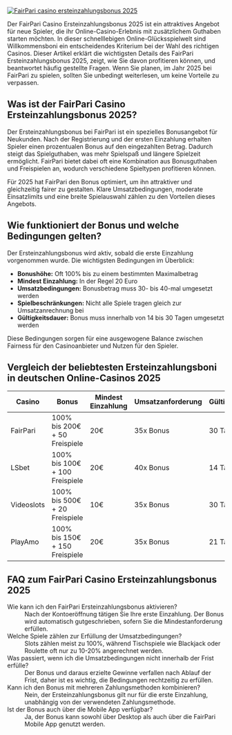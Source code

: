 [![FairPari casino ersteinzahlungsbonus 2025](https://123-caf.pages.dev/gitsignup.png)](https://vrmoo.ru/Bt82HjjY)

<p>Der FairPari Casino Ersteinzahlungsbonus 2025 ist ein attraktives Angebot für neue Spieler, die ihr Online-Casino-Erlebnis mit zusätzlichem Guthaben starten möchten. In dieser schnelllebigen Online-Glücksspielwelt sind Willkommensboni ein entscheidendes Kriterium bei der Wahl des richtigen Casinos. Dieser Artikel erklärt die wichtigsten Details des FairPari Ersteinzahlungsbonus 2025, zeigt, wie Sie davon profitieren können, und beantwortet häufig gestellte Fragen. Wenn Sie planen, im Jahr 2025 bei FairPari zu spielen, sollten Sie unbedingt weiterlesen, um keine Vorteile zu verpassen.</p>  <h2>Was ist der FairPari Casino Ersteinzahlungsbonus 2025?</h2> <p>Der Ersteinzahlungsbonus bei FairPari ist ein spezielles Bonusangebot für Neukunden. Nach der Registrierung und der ersten Einzahlung erhalten Spieler einen prozentualen Bonus auf den eingezahlten Betrag. Dadurch steigt das Spielguthaben, was mehr Spielspaß und längere Spielzeit ermöglicht. FairPari bietet dabei oft eine Kombination aus Bonusguthaben und Freispielen an, wodurch verschiedene Spieltypen profitieren können.</p> <p>Für 2025 hat FairPari den Bonus optimiert, um ihn attraktiver und gleichzeitig fairer zu gestalten. Klare Umsatzbedingungen, moderate Einsatzlimits und eine breite Spielauswahl zählen zu den Vorteilen dieses Angebots.</p>  <h2>Wie funktioniert der Bonus und welche Bedingungen gelten?</h2> <p>Der Ersteinzahlungsbonus wird aktiv, sobald die erste Einzahlung vorgenommen wurde. Die wichtigsten Bedingungen im Überblick:</p> <ul>   <li><strong>Bonushöhe:</strong> Oft 100% bis zu einem bestimmten Maximalbetrag</li>   <li><strong>Mindest Einzahlung:</strong> In der Regel 20 Euro</li>   <li><strong>Umsatzbedingungen:</strong> Bonusbetrag muss 30- bis 40-mal umgesetzt werden</li>   <li><strong>Spielbeschränkungen:</strong> Nicht alle Spiele tragen gleich zur Umsatzanrechnung bei</li>   <li><strong>Gültigkeitsdauer:</strong> Bonus muss innerhalb von 14 bis 30 Tagen umgesetzt werden</li> </ul> <p>Diese Bedingungen sorgen für eine ausgewogene Balance zwischen Fairness für den Casinoanbieter und Nutzen für den Spieler.</p>  <h2>Vergleich der beliebtesten Ersteinzahlungsboni in deutschen Online-Casinos 2025</h2> <table>   <thead>     <tr>       <th>Casino</th>       <th>Bonus</th>       <th>Mindest Einzahlung</th>       <th>Umsatzanforderung</th>       <th>Gültigkeit</th>     </tr>   </thead>   <tbody>     <tr>       <td>FairPari</td>       <td>100% bis 200€ + 50 Freispiele</td>       <td>20€</td>       <td>35x Bonus</td>       <td>30 Tage</td>     </tr>     <tr>       <td>LSbet</td>       <td>100% bis 100€ + 100 Freispiele</td>       <td>20€</td>       <td>40x Bonus</td>       <td>14 Tage</td>     </tr>     <tr>       <td>Videoslots</td>       <td>100% bis 500€ + 20 Freispiele</td>       <td>10€</td>       <td>35x Bonus</td>       <td>30 Tage</td>     </tr>     <tr>       <td>PlayAmo</td>       <td>100% bis 150€ + 150 Freispiele</td>       <td>20€</td>       <td>35x Bonus</td>       <td>21 Tage</td>     </tr>   </tbody> </table>  <h2>FAQ zum FairPari Casino Ersteinzahlungsbonus 2025</h2> <dl>   <dt>Wie kann ich den FairPari Ersteinzahlungsbonus aktivieren?</dt>   <dd>Nach der Kontoeröffnung tätigen Sie Ihre erste Einzahlung. Der Bonus wird automatisch gutgeschrieben, sofern Sie die Mindestanforderung erfüllen.</dd>    <dt>Welche Spiele zählen zur Erfüllung der Umsatzbedingungen?</dt>   <dd>Slots zählen meist zu 100%, während Tischspiele wie Blackjack oder Roulette oft nur zu 10-20% angerechnet werden.</dd>    <dt>Was passiert, wenn ich die Umsatzbedingungen nicht innerhalb der Frist erfülle?</dt>   <dd>Der Bonus und daraus erzielte Gewinne verfallen nach Ablauf der Frist, daher ist es wichtig, die Bedingungen rechtzeitig zu erfüllen.</dd>    <dt>Kann ich den Bonus mit mehreren Zahlungsmethoden kombinieren?</dt>   <dd>Nein, der Ersteinzahlungsbonus gilt nur für die erste Einzahlung, unabhängig von der verwendeten Zahlungsmethode.</dd>    <dt>Ist der Bonus auch über die Mobile App verfügbar?</dt>   <dd>Ja, der Bonus kann sowohl über Desktop als auch über die FairPari Mobile App genutzt werden.</dd> </dl>